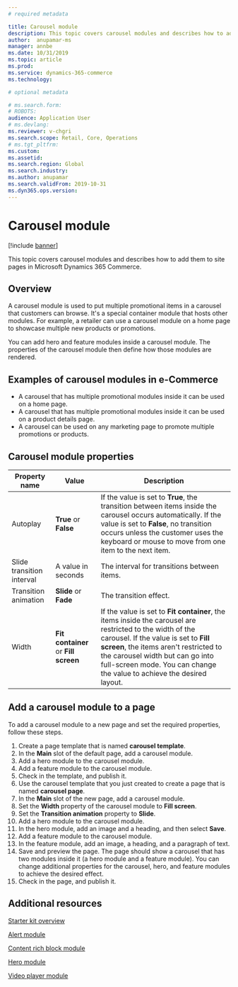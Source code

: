 ```yaml
---
# required metadata

title: Carousel module 
description: This topic covers carousel modules and describes how to add them to site pages in Microsoft Dynamics 365 Commerce.
author:  anupamar-ms
manager: annbe
ms.date: 10/31/2019
ms.topic: article
ms.prod: 
ms.service: dynamics-365-commerce
ms.technology: 

# optional metadata

# ms.search.form: 
# ROBOTS: 
audience: Application User
# ms.devlang: 
ms.reviewer: v-chgri
ms.search.scope: Retail, Core, Operations
# ms.tgt_pltfrm: 
ms.custom: 
ms.assetid: 
ms.search.region: Global
ms.search.industry: 
ms.author: anupamar
ms.search.validFrom: 2019-10-31
ms.dyn365.ops.version: 
---
```


# Carousel module

[!include [banner](includes/banner.md)]

This topic covers carousel modules and describes how to add them to site pages in Microsoft Dynamics 365 Commerce.

## Overview

A carousel module is used to put multiple promotional items in a carousel that customers can browse. It's a special container module that hosts other modules. For example, a retailer can use a carousel module on a home page to showcase multiple new products or promotions.

You can add hero and feature modules inside a carousel module. The properties of the carousel module then define how those modules are rendered.

## Examples of carousel modules in e-Commerce

- A carousel that has multiple promotional modules inside it can be used on a home page.
- A carousel that has multiple promotional modules inside it can be used on a product details page.
- A carousel can be used on any marketing page to promote multiple promotions or products.

## Carousel module properties

| Property name             | Value                                | Description |
|---------------------------|--------------------------------------|-------------|
| Autoplay                  | **True** or **False**                | If the value is set to **True**, the transition between items inside the carousel occurs automatically. If the value is set to **False**, no transition occurs unless the customer uses the keyboard or mouse to move from one item to the next item. |
| Slide transition interval | A value in seconds                   | The interval for transitions between items. |
| Transition animation      | **Slide** or **Fade**                | The transition effect. |
| Width                     | **Fit container** or **Fill screen** | If the value is set to **Fit container**, the items inside the carousel are restricted to the width of the carousel. If the value is set to **Fill screen**, the items aren't restricted to the carousel width but can go into full-screen mode. You can change the value to achieve the desired layout. |

## Add a carousel module to a page

To add a carousel module to a new page and set the required properties, follow these steps.

1. Create a page template that is named **carousel template**.
1. In the **Main** slot of the default page, add a carousel module.
1. Add a hero module to the carousel module.
1. Add a feature module to the carousel module.
1. Check in the template, and publish it. 
1. Use the carousel template that you just created to create a page that is named **carousel page**.
1. In the **Main** slot of the new page, add a carousel module.
1. Set the **Width** property of the carousel module to **Fill screen**. 
1. Set the **Transition animation** property to **Slide**.
1. Add a hero module to the carousel module.
1. In the hero module, add an image and a heading, and then select **Save**.
1. Add a feature module to the carousel module.
1. In the feature module, add an image, a heading, and a paragraph of text.
1. Save and preview the page. The page should show a carousel that has two modules inside it (a hero module and a feature module). You can change additional properties for the carousel, hero, and feature modules to achieve the desired effect.
1. Check in the page, and publish it.

## Additional resources

[Starter kit overview](starter-kit-overview.md)

[Alert module](add-alert.md)

[Content rich block module](add-content-rich-block.md)

[Hero module](add-hero-module.md)

[Video player module](add-video-player.md)
